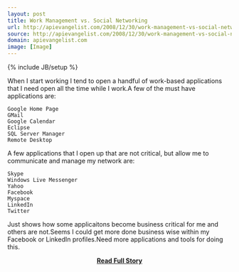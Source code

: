 ```yaml
---
layout: post
title: Work Management vs. Social Networking
url: http://apievangelist.com/2008/12/30/work-management-vs-social-networking/
source: http://apievangelist.com/2008/12/30/work-management-vs-social-networking/
domain: apievangelist.com
image: [Image]
---
```

{% include JB/setup %}<p>When I start working I tend to open a handful of work-based applications that I need open all the time while I work.A few of the must have applications are:

	Google Home Page
	GMail
	Google Calendar
	Eclipse
	SQL Server Manager
	Remote Desktop

A few applications that I open up that are not critical, but allow me to communicate and manage my network are:

	Skype
	Windows Live Messenger
	Yahoo
	Facebook
	Myspace
	LinkedIn
	Twitter

Just shows how some applicaitons become business critical for me and others are not.Seems I could get more done business wise within my Facebook or LinkedIn profiles.Need more applications and tools for doing this.</p>
<center><p><a href="http://apievangelist.com/2008/12/30/work-management-vs-social-networking/" style='padding:25px; font-sze:18px; font-weight: bold;'>Read Full Story</a></p></center>
